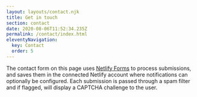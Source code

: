 ```yaml
---
layout: layouts/contact.njk
title: Get in touch
section: contact
date: 2020-08-06T11:52:34.235Z
permalink: /contact/index.html
eleventyNavigation:
  key: Contact
  order: 5
---
```

The contact form on this page uses
[Netlify Forms](https://www.netlify.com/docs/form-handling/) to process
submissions, and saves them in the connected Netlify account where
notifications can optionally be configured. Each submission is passed through a
spam filter and if flagged, will display a CAPTCHA challenge to the user.
